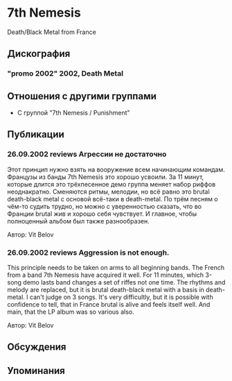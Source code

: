 # 7th Nemesis

Death/Black Metal from France

## Дискография

### "promo 2002" 2002, Death Metal




## Отношения с другими группами

* C группой "7th Nemesis / Punishment" 

## Публикации

### 26.09.2002 reviews Агрессии не достаточно

<p>Этот принцип нужно взять на вооружение всем начинающим командам. Французы из банды 7th Nemesis это хорошо усвоили. За 11 минут, которые длится это трёхпесенное демо группа меняет набор риффов неоднакратно. Сменяются ритмы, мелодии, но всё равно это brutal death-black metal с основой всё-таки в death-metal. По трём песням о чём-то судить трудно, но можно с уверенностью сказать, что во Франции brutal жив и хорошо себя чувствует. И главное, чтобы полноценный альбом был также разнообразен.</p>

Автор: Vit Belov

### 26.09.2002 reviews Aggression is not enough.

<p>This principle needs to be taken on arms to all beginning bands. The French from a band 7th Nemesis have acquired it well. For 11 minutes, which 3-song demo lasts band changes a set of riffes not one time. The rhythms and melody are replaced, but it is brutal death-black metal with a basis in death-metal. I can't judge on 3 songs. It's very difficultly, but it is possible with confidence to tell, that in France brutal is alive and feels itself well. And main, that the LP album was so various also.</p>

Автор: Vit Belov


## Обсуждения


## Упоминания

